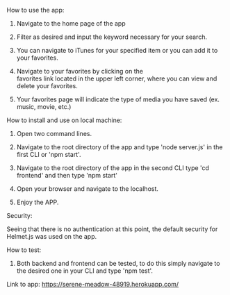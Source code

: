 How to use the app:

1. Navigate to the home page of the app

2. Filter as desired and input the keyword necessary for your search.

3. You can navigate to iTunes for your specified item
   or you can add it to your favorites.

4. Navigate to your favorites by clicking on the     
   favorites link located in the upper left corner, where you can view and delete your favorites.

5. Your favorites page will indicate the type of media you have saved (ex. music, movie, etc.)

How to install and use on local machine:

1. Open two command lines. 

2. Navigate to the root directory of the app and type 
   'node server.js' in the first CLI or 'npm start'.

3. Navigate to the root directory of the app in the second CLI
   type 'cd frontend' and then type 'npm start'

4. Open your browser and navigate to the localhost.

5. Enjoy the APP.

Security:

Seeing that there is no authentication at this point, the default security 
for Helmet.js was used on the app.

How to test:

1. Both backend and frontend can be tested, to do this simply navigate to the desired one in your CLI and type 'npm test'.

Link to app: https://serene-meadow-48919.herokuapp.com/


